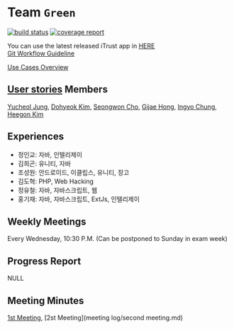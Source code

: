 Team ``Green``
=======================

[![build status](http://141.223.163.190/teamgreen/iTrust/badges/master/build.svg)](http://141.223.163.190/teamgreen/iTrust/commits/master)
[![coverage report](http://141.223.163.190/teamgreen/iTrust/badges/master/coverage.svg)](http://141.223.163.190/teamgreen/iTrust/commits/master)

You can use the latest released iTrust app in [HERE](http://itrustgreen.ze.am/)  
[Git Workflow Guideline](https://docs.google.com/presentation/d/1um2WQeBSv8GYaRCqJa_Af3SaeY5dDBqiItsEHOkjK8E/edit?usp=sharing)

[Use Cases Overview](https://docs.google.com/presentation/d/1fjutQRhzh-SfCh08sXixXwQVBGP1SYrSCLDet5khDbo/edit?usp=sharing)

[User stories](https://drive.google.com/open?id=0B_Fh2EjkQuUfZlhQWFF3N2lFM3M)
Members
-------

[Yucheol Jung](@ycjung), [Dohyeok Kim](@dohyeokkim), [Seongwon Cho](@kardy04), [Gijae Hong](@todok1020), [Ingyo Chung](@jik0730), [Heegon Kim](@sinjint)

Experiences
-----------


* 정인교: 자바, 인텔리제이
* 김희곤: 유니티, 자바
* 조성원: 안드로이드, 이클립스, 유니티, 장고
* 김도혁: PHP, Web Hacking
* 정유철: 자바, 자바스크립트, 웹
* 홍기재: 자바, 자바스크립트, ExtJs, 인텔리제이


Weekly Meetings
---------------

Every Wednesday, 10:30 P.M. (Can be postponed to Sunday in exam week)

Progress Report
---------------

NULL

Meeting Minutes
---------------

[1st Meeting](meeting_log/first_meeting.md),
[2st Meeting](meeting log/second meeting.md)
